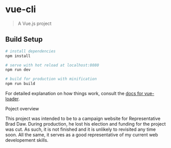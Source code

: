 # vue-cli

> A Vue.js project

## Build Setup

``` bash
# install dependencies
npm install

# serve with hot reload at localhost:8080
npm run dev

# build for production with minification
npm run build
```

For detailed explanation on how things work, consult the [docs for vue-loader](http://vuejs.github.io/vue-loader).

Poject overview

This project was intended to be to a campaign website for Representative Brad Daw. During production, he lost his election and funding for the project was cut. As such, it is not finished and it is unlikely to revisited any time soon. All the same, it serves as a good representative of my current web developement skills. 
